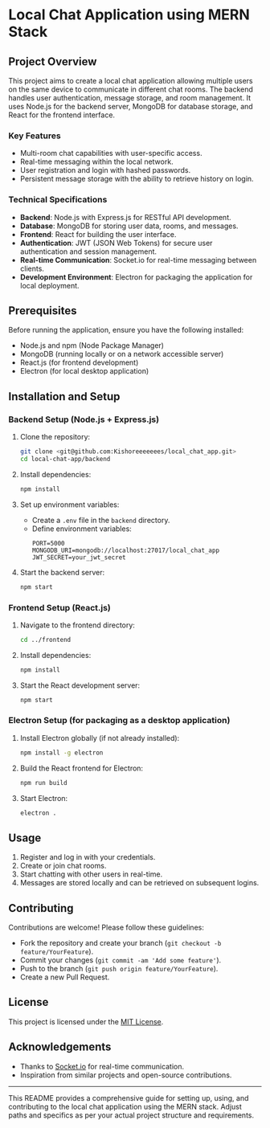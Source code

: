 # Local Chat Application using MERN Stack

## Project Overview
This project aims to create a local chat application allowing multiple users on the same device to communicate in different chat rooms. The backend handles user authentication, message storage, and room management. It uses Node.js for the backend server, MongoDB for database storage, and React for the frontend interface.

### Key Features
- Multi-room chat capabilities with user-specific access.
- Real-time messaging within the local network.
- User registration and login with hashed passwords.
- Persistent message storage with the ability to retrieve history on login.

### Technical Specifications
- **Backend**: Node.js with Express.js for RESTful API development.
- **Database**: MongoDB for storing user data, rooms, and messages.
- **Frontend**: React for building the user interface.
- **Authentication**: JWT (JSON Web Tokens) for secure user authentication and session management.
- **Real-time Communication**: Socket.io for real-time messaging between clients.
- **Development Environment**: Electron for packaging the application for local deployment.

## Prerequisites
Before running the application, ensure you have the following installed:
- Node.js and npm (Node Package Manager)
- MongoDB (running locally or on a network accessible server)
- React.js (for frontend development)
- Electron (for local desktop application)

## Installation and Setup
### Backend Setup (Node.js + Express.js)
1. Clone the repository:
   ```bash
   git clone <git@github.com:Kishoreeeeeees/local_chat_app.git>
   cd local-chat-app/backend
   ```

2. Install dependencies:
   ```bash
   npm install
   ```

3. Set up environment variables:
   - Create a `.env` file in the `backend` directory.
   - Define environment variables:
     ```plaintext
     PORT=5000
     MONGODB_URI=mongodb://localhost:27017/local_chat_app
     JWT_SECRET=your_jwt_secret
     ```

4. Start the backend server:
   ```bash
   npm start
   ```

### Frontend Setup (React.js)
1. Navigate to the frontend directory:
   ```bash
   cd ../frontend
   ```

2. Install dependencies:
   ```bash
   npm install
   ```

3. Start the React development server:
   ```bash
   npm start
   ```

### Electron Setup (for packaging as a desktop application)
1. Install Electron globally (if not already installed):
   ```bash
   npm install -g electron
   ```

2. Build the React frontend for Electron:
   ```bash
   npm run build
   ```

3. Start Electron:
   ```bash
   electron .
   ```

## Usage
1. Register and log in with your credentials.
2. Create or join chat rooms.
3. Start chatting with other users in real-time.
4. Messages are stored locally and can be retrieved on subsequent logins.

## Contributing
Contributions are welcome! Please follow these guidelines:
- Fork the repository and create your branch (`git checkout -b feature/YourFeature`).
- Commit your changes (`git commit -am 'Add some feature'`).
- Push to the branch (`git push origin feature/YourFeature`).
- Create a new Pull Request.

## License
This project is licensed under the [MIT License](LICENSE).

## Acknowledgements
- Thanks to [Socket.io](https://socket.io/) for real-time communication.
- Inspiration from similar projects and open-source contributions.

---

This README provides a comprehensive guide for setting up, using, and contributing to the local chat application using the MERN stack. Adjust paths and specifics as per your actual project structure and requirements.
